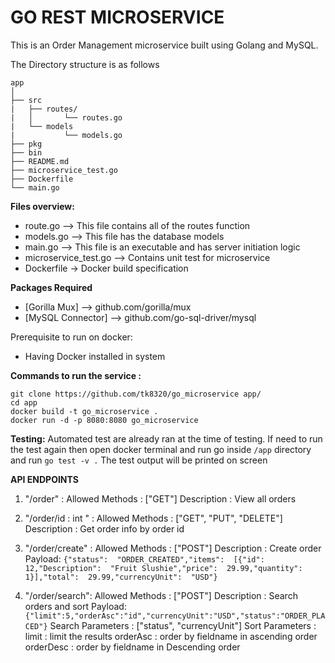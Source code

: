 # GO REST MICROSERVICE

This is an Order Management microservice built using Golang and MySQL.

The Directory structure is as follows

```
app
│
├── src
|	├── routes/
|	│   	└── routes.go
|	└── models
| 			└── models.go
├── pkg
├── bin
├── README.md
├── microservice_test.go
├── Dockerfile
└── main.go
```
**Files overview:**
- route.go    --> This file contains all of the routes function
- models.go --> This file has the database models 
- main.go  	 --> This file is an  executable and has server initiation logic
- microservice_test.go --> Contains unit test for microservice
-  Dockerfile -> Docker build specification
 
**Packages Required**

-  [Gorilla Mux] --> github.com/gorilla/mux
- [MySQL Connector] --> github.com/go-sql-driver/mysql

Prerequisite to run on docker:
- Having Docker installed in system

**Commands to run the service :**

```
git clone https://github.com/tk8320/go_microservice app/
cd app
docker build -t go_microservice .
docker run -d -p 8080:8080 go_microservice
```
   
  **Testing:**
  Automated test are already ran at the time of testing.
  If need to run the test again then open docker terminal and run go inside `/app` directory and run `go test -v .`
  The test output will be printed on screen

**API ENDPOINTS**
1.  "/order" : 
		Allowed Methods : ["GET"]
		Description : View all orders 

2. "/order/id : int " :
		Allowed Methods : ["GET", "PUT", "DELETE"]
		Description : Get order info by order id 
	
3. "/order/create" :
		Allowed Methods : ["POST"]
		Description : Create order 
		Payload: `{"status":  "ORDER_CREATED","items":  [{"id":  12,"Description":  "Fruit Slushie","price":  29.99,"quantity":  1}],"total":  29.99,"currencyUnit":  "USD"}`

4. "/order/search":
		Allowed Methods : ["POST"]
		Description : Search orders and sort
		Payload:
		`{"limit":5,"orderAsc":"id","currencyUnit":"USD","status":"ORDER_PLACED"}`
		Search Parameters : ["status", "currencyUnit"]
		Sort Parameters : 
		limit : limit the results
		orderAsc : order by fieldname in ascending order
		orderDesc : order by fieldname in Descending order
